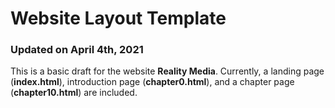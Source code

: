 # Website Layout Template
### Updated on April 4th, 2021

This is a basic draft for the website **Reality Media**. Currently, a landing page (**index.html**), introduction page (**chapter0.html**), and a chapter page (**chapter10.html**) are included.